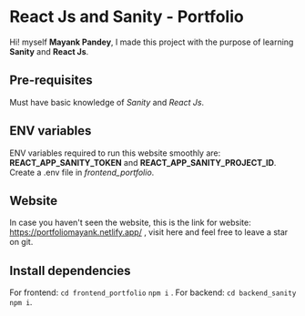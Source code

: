 # React Js and Sanity - Portfolio
Hi! myself **Mayank Pandey**, I made this project with the purpose of learning **Sanity** and **React Js**.

## Pre-requisites

Must have basic knowledge of *Sanity* and *React Js*.


## ENV variables

 ENV variables required to run this website smoothly are: **REACT_APP_SANITY_TOKEN** and **REACT_APP_SANITY_PROJECT_ID**. Create a .env file in *frontend_portfolio*.

## Website

In case you haven't seen the website, this is the link for website: https://portfoliomayank.netlify.app/ , visit here and feel free to leave a star on git.

## Install dependencies

For frontend:  `cd frontend_portfolio` `npm i` .
For backend: `cd backend_sanity` `npm i`.